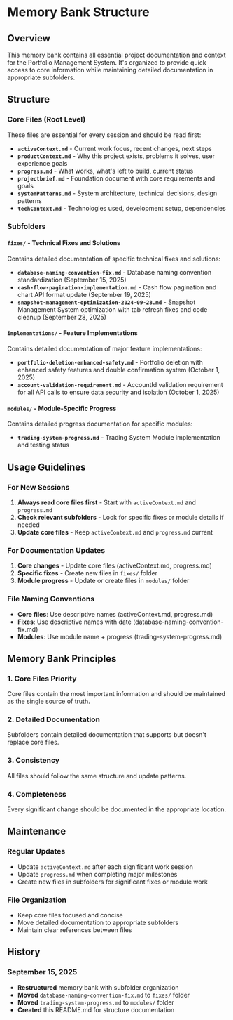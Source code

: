 # Memory Bank Structure

## Overview
This memory bank contains all essential project documentation and context for the Portfolio Management System. It's organized to provide quick access to core information while maintaining detailed documentation in appropriate subfolders.

## Structure

### Core Files (Root Level)
These files are essential for every session and should be read first:

- **`activeContext.md`** - Current work focus, recent changes, next steps
- **`productContext.md`** - Why this project exists, problems it solves, user experience goals
- **`progress.md`** - What works, what's left to build, current status
- **`projectbrief.md`** - Foundation document with core requirements and goals
- **`systemPatterns.md`** - System architecture, technical decisions, design patterns
- **`techContext.md`** - Technologies used, development setup, dependencies

### Subfolders

#### `fixes/` - Technical Fixes and Solutions
Contains detailed documentation of specific technical fixes and solutions:

- **`database-naming-convention-fix.md`** - Database naming convention standardization (September 15, 2025)
- **`cash-flow-pagination-implementation.md`** - Cash flow pagination and chart API format update (September 19, 2025)
- **`snapshot-management-optimization-2024-09-28.md`** - Snapshot Management System optimization with tab refresh fixes and code cleanup (September 28, 2025)

#### `implementations/` - Feature Implementations
Contains detailed documentation of major feature implementations:

- **`portfolio-deletion-enhanced-safety.md`** - Portfolio deletion with enhanced safety features and double confirmation system (October 1, 2025)
- **`account-validation-requirement.md`** - AccountId validation requirement for all API calls to ensure data security and isolation (October 1, 2025)

#### `modules/` - Module-Specific Progress
Contains detailed progress documentation for specific modules:

- **`trading-system-progress.md`** - Trading System Module implementation and testing status

## Usage Guidelines

### For New Sessions
1. **Always read core files first** - Start with `activeContext.md` and `progress.md`
2. **Check relevant subfolders** - Look for specific fixes or module details if needed
3. **Update core files** - Keep `activeContext.md` and `progress.md` current

### For Documentation Updates
1. **Core changes** - Update core files (activeContext.md, progress.md)
2. **Specific fixes** - Create new files in `fixes/` folder
3. **Module progress** - Update or create files in `modules/` folder

### File Naming Conventions
- **Core files**: Use descriptive names (activeContext.md, progress.md)
- **Fixes**: Use descriptive names with date (database-naming-convention-fix.md)
- **Modules**: Use module name + progress (trading-system-progress.md)

## Memory Bank Principles

### 1. Core Files Priority
Core files contain the most important information and should be maintained as the single source of truth.

### 2. Detailed Documentation
Subfolders contain detailed documentation that supports but doesn't replace core files.

### 3. Consistency
All files should follow the same structure and update patterns.

### 4. Completeness
Every significant change should be documented in the appropriate location.

## Maintenance

### Regular Updates
- Update `activeContext.md` after each significant work session
- Update `progress.md` when completing major milestones
- Create new files in subfolders for significant fixes or module work

### File Organization
- Keep core files focused and concise
- Move detailed documentation to appropriate subfolders
- Maintain clear references between files

## History

### September 15, 2025
- **Restructured** memory bank with subfolder organization
- **Moved** `database-naming-convention-fix.md` to `fixes/` folder
- **Moved** `trading-system-progress.md` to `modules/` folder
- **Created** this README.md for structure documentation
